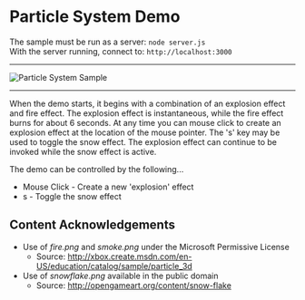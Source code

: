 # Particle System Demo
The sample must be run as a server: `node server.js`\
With the server running, connect to: `http://localhost:3000`

---

![Particle System Sample](https://github.com/ProfPorkins/GameTech/blob/trunk/JavaScript/ParticleSystem/ParticleSystem.png "")

---

When the demo starts, it begins with a combination of an explosion effect and fire effect.  The explosion effect is instantaneous, while the fire effect burns for about 6 seconds.  At any time you can mouse click to create an explosion effect at the location of the mouse pointer.  The 's' key may be used to toggle the snow effect.  The explosion effect can continue to be invoked while the snow effect is active.

The demo can be controlled by the following...

* Mouse Click - Create a new 'explosion' effect
* s - Toggle the snow effect


## Content Acknowledgements

* Use of *fire.png* and *smoke.png* under the Microsoft Permissive License
  * Source: http://xbox.create.msdn.com/en-US/education/catalog/sample/particle_3d
* Use of *snowflake.png* available in the public domain
  * Source: http://opengameart.org/content/snow-flake
